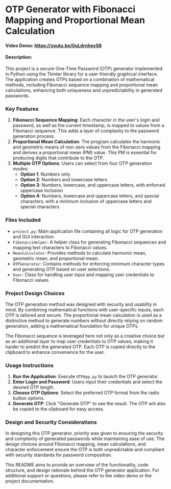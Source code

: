 # OTP Generator with Fibonacci Mapping and Proportional Mean Calculation
#### Video Demo: https://youtu.be/0uLdrnheyS8
#### Description:

This project is a secure One-Time Password (OTP) generator implemented in Python using the Tkinter library for a user-friendly graphical interface. The application creates OTPs based on a combination of mathematical methods, including Fibonacci sequence mapping and proportional mean calculations, enhancing both uniqueness and unpredictability in generated passwords.

### Key Features
1. **Fibonacci Sequence Mapping**: Each character in the user's login and password, as well as the current timestamp, is mapped to values from a Fibonacci sequence. This adds a layer of complexity to the password generation process.
2. **Proportional Mean Calculation**: The program calculates the harmonic and geometric means of non-zero values from the Fibonacci mapping and derives a proportional mean (PM) value. This PM is essential for producing digits that contribute to the OTP.
3. **Multiple OTP Options**: Users can select from four OTP generation modes:
   - **Option 1**: Numbers only
   - **Option 2**: Numbers and lowercase letters
   - **Option 3**: Numbers, lowercase, and uppercase letters, with enforced uppercase inclusion
   - **Option 4**: Numbers, lowercase and uppercase letters, and special characters, with a minimum inclusion of uppercase letters and special characters

### Files Included
- `project.py`: Main application file containing all logic for OTP generation and GUI interaction.
- `FibonacciHelper`: A helper class for generating Fibonacci sequences and mapping text characters to Fibonacci values.
- `MeanCalculator`: Provides methods to calculate harmonic mean, geometric mean, and proportional mean.
- `OTPGenerator`: Contains methods for enforcing minimum character types and generating OTP based on user selections.
- `User`: Class for handling user input and mapping user credentials to Fibonacci values.

### Project Design Choices
The OTP generation method was designed with security and usability in mind. By combining mathematical functions with user-specific inputs, each OTP is tailored and secure. The proportional mean calculation is used as a distinctive method to generate numbers without directly relying on random generation, adding a mathematical foundation for unique OTPs.

The Fibonacci sequence is leveraged here not only as a creative choice but as an additional layer to map user credentials to OTP values, making it harder to predict the generated OTP. Each OTP is copied directly to the clipboard to enhance convenience for the user.

### Usage Instructions
1. **Run the Application**: Execute `OTPApp.py` to launch the OTP generator.
2. **Enter Login and Password**: Users input their credentials and select the desired OTP length.
3. **Choose OTP Options**: Select the preferred OTP format from the radio button options.
4. **Generate OTP**: Click "Generate OTP" to see the result. The OTP will also be copied to the clipboard for easy access.

### Design and Security Considerations
In designing this OTP generator, priority was given to ensuring the security and complexity of generated passwords while maintaining ease of use. The design choices around Fibonacci mapping, mean calculations, and character enforcement ensure the OTP is both unpredictable and compliant with security standards for password composition.

This README aims to provide an overview of the functionality, code structure, and design rationale behind the OTP generator application. For additional support or questions, please refer to the video demo or the project documentation.
